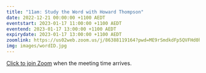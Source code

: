```yaml
---
title: "11am: Study the Word with Howard Thompson"
date: 2022-12-21 00:00:00 +1100 AEDT
eventstart: 2023-01-17 11:00:00 +1100 AEDT
eventend: 2023-01-17 13:00:00 +1100 AEDT
expirydate: 2023-01-17 13:00:00 +1100 AEDT
zoomlink: https://us02web.zoom.us/j/86388119164?pwd=ME9rSmdkdFp5QVFHd0hIbDZmNXhRQT09
img: images/wordID.jpg
---
```


[Click to join Zoom](https://us02web.zoom.us/j/86388119164?pwd=ME9rSmdkdFp5QVFHd0hIbDZmNXhRQT09) when the meeting time arrives.